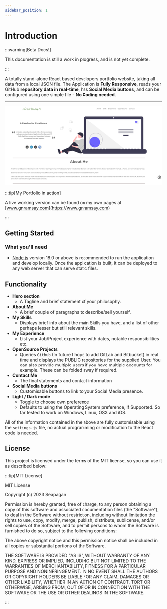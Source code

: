 ```yaml
---
sidebar_position: 1
---
```


# Introduction

:::warning[Beta Docs!]

This documentation is still a work in progress, and is not yet complete.

:::

A totally stand-alone React based developers portfolio website, taking all data
from a local JSON file. The Application is **Fully Responsive**, reads your
GitHub **repository data in real-time**, has **Social Media buttons**, and can
be configured using one simple file - **No Coding needed**.

---

![Website Preview](img/webpage_image.png)

:::tip[My Portfolio in action]

A live working version can be found on my own pages at
[www.gnramsay.com](https://www.gnramsay.com)

:::

## Getting Started

### What you'll need

- [Node.js](https://nodejs.org/en/download/) version 18.0 or above is
  recommended to run the application and develop locally. Once the application
  is built, it can be deployed to any web server that can serve static files.

## Functionality

- **Hero section**
  - A Tagline and brief statement of your philosophy.
- **About Me**
  - A brief couple of paragraphs to describe/sell yourself.
- **My Skills**
  - Displays brief info about the main Skills you have, and a list of other
    perhaps lesser but still relevant skills.
- **My Experience**
  - List your Job/Project experience with dates, notable responsibilities etc.
- **OpenSource Projects**
  - Queries `Github` (In future I hope to add GitLab and Bitbucket) in real time
    and displays the PUBLIC repositories for the supplied User. You can also
    provide multiple users if you have multiple accounts for example. These can
    be folded away if required.
- **Contact Me**
  - The final statements and contact information
- **Social Media buttons**
  - Customisable buttons to link to your Social Media presence.
- **Light / Dark mode**
  - Toggle to choose own preference
  - Defaults to using the Operating System preference, if Supported. So far
    tested to work on Windows, Linux, OSX and iOS.

All of the information contained in the above are fully customisable using the
`settings.js` file, no actual programming or modification to the React code is
needed.

## License

This project is licensed under the terms of the MIT license, so you can use it
as described below:

:::tip[MIT License]

MIT License

Copyright (c) 2023 Seapagan

Permission is hereby granted, free of charge, to any person obtaining a copy
of this software and associated documentation files (the "Software"), to deal
in the Software without restriction, including without limitation the rights
to use, copy, modify, merge, publish, distribute, sublicense, and/or sell
copies of the Software, and to permit persons to whom the Software is
furnished to do so, subject to the following conditions:

The above copyright notice and this permission notice shall be included in all
copies or substantial portions of the Software.

THE SOFTWARE IS PROVIDED "AS IS", WITHOUT WARRANTY OF ANY KIND, EXPRESS OR
IMPLIED, INCLUDING BUT NOT LIMITED TO THE WARRANTIES OF MERCHANTABILITY,
FITNESS FOR A PARTICULAR PURPOSE AND NONINFRINGEMENT. IN NO EVENT SHALL THE
AUTHORS OR COPYRIGHT HOLDERS BE LIABLE FOR ANY CLAIM, DAMAGES OR OTHER
LIABILITY, WHETHER IN AN ACTION OF CONTRACT, TORT OR OTHERWISE, ARISING FROM,
OUT OF OR IN CONNECTION WITH THE SOFTWARE OR THE USE OR OTHER DEALINGS IN THE
SOFTWARE.

:::
